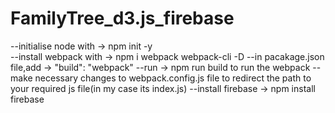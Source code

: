 # FamilyTree_d3.js_firebase

--initialise node with -> npm init -y <br>
--install webpack with -> npm i webpack webpack-cli -D
--in pacakage.json file,add -> "build": "webpack"
--run -> npm run build to run the webpack
--make necessary changes to webpack.config.js file to redirect the path to your required js file(in my case its index.js)
--install firebase -> npm install firebase

